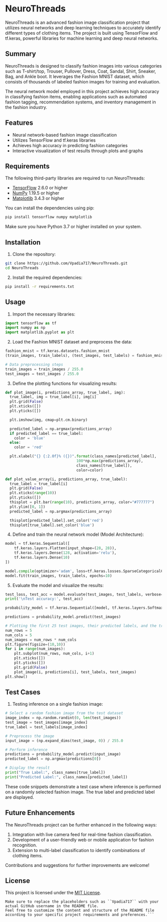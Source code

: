 # NeuroThreads

NeuroThreads is an advanced fashion image classification project that utilizes neural networks and deep learning techniques to accurately identify different types of clothing items. The project is built using TensorFlow and tf.keras, powerful libraries for machine learning and deep neural networks.

## Summary

NeuroThreads is designed to classify fashion images into various categories such as T-shirt/top, Trouser, Pullover, Dress, Coat, Sandal, Shirt, Sneaker, Bag, and Ankle boot. It leverages the Fashion MNIST dataset, which consists of thousands of labeled fashion images for training and evaluation.

The neural network model employed in this project achieves high accuracy in classifying fashion items, enabling applications such as automated fashion tagging, recommendation systems, and inventory management in the fashion industry.

## Features

- Neural network-based fashion image classification
- Utilizes TensorFlow and tf.keras libraries
- Achieves high accuracy in predicting fashion categories
- Interactive visualization of test results through plots and graphs

## Requirements

The following third-party libraries are required to run NeuroThreads:

- [TensorFlow](https://www.tensorflow.org/) 2.6.0 or higher
- [NumPy](https://numpy.org/) 1.19.5 or higher
- [Matplotlib](https://matplotlib.org/) 3.4.3 or higher

You can install the dependencies using pip:

```bash
pip install tensorflow numpy matplotlib
```

Make sure you have Python 3.7 or higher installed on your system.

## Installation

1. Clone the repository:

```bash
git clone https://github.com/Vpadia717/NeuroThreads.git
cd NeuroThreads
```

2. Install the required dependencies:

```bash
pip install -r requirements.txt
```

## Usage

1. Import the necessary libraries:

```python
import tensorflow as tf
import numpy as np
import matplotlib.pyplot as plt
```

2. Load the Fashion MNIST dataset and preprocess the data:

```python
fashion_mnist = tf.keras.datasets.fashion_mnist
(train_images, train_labels), (test_images, test_labels) = fashion_mnist.load_data()

# Data preprocessing steps
train_images = train_images / 255.0
test_images = test_images / 255.0
```

3. Define the plotting functions for visualizing results:

```python
def plot_image(i, predictions_array, true_label, img):
  true_label, img = true_label[i], img[i]
  plt.grid(False)
  plt.xticks([])
  plt.yticks([])

  plt.imshow(img, cmap=plt.cm.binary)

  predicted_label = np.argmax(predictions_array)
  if predicted_label == true_label:
    color = 'blue'
  else:
    color = 'red'

  plt.xlabel("{} {:2.0f}% ({})".format(class_names[predicted_label],
                                100*np.max(predictions_array),
                                class_names[true_label]),
                                color=color)

def plot_value_array(i, predictions_array, true_label):
  true_label = true_label[i]
  plt.grid(False)
  plt.xticks(range(10))
  plt.yticks([])
  thisplot = plt.bar(range(10), predictions_array, color="#777777")
  plt.ylim([0, 1])
  predicted_label = np.argmax(predictions_array)

  thisplot[predicted_label].set_color('red')
  thisplot[true_label].set_color('blue')
```

4. Define and train the neural network model (Model Architecture):

```python
model = tf.keras.Sequential([
    tf.keras.layers.Flatten(input_shape=(28, 28)),
    tf.keras.layers.Dense(128, activation='relu'),
    tf.keras.layers.Dense(10)
])

model.compile(optimizer='adam', loss=tf.keras.losses.SparseCategoricalCrossentropy(from_logits=True), metrics=['accuracy'])
model.fit(train_images, train_labels, epochs=10)
```

5. Evaluate the model and visualize the results:

```python
test_loss, test_acc = model.evaluate(test_images, test_labels, verbose=2)
print('\nTest accuracy:', test_acc)

probability_model = tf.keras.Sequential([model, tf.keras.layers.Softmax()])

predictions = probability_model.predict(test_images)

# Plotting the first 25 test images, their predicted labels, and the true labels
num_rows = 5
num_cols = 5
num_images = num_rows * num_cols
plt.figure(figsize=(10,10))
for i in range(num_images):
    plt.subplot(num_rows, num_cols, i+1)
    plt.xticks([])
    plt.yticks([])
    plt.grid(False)
    plot_image(i, predictions[i], test_labels, test_images)
plt.show()
```

## Test Cases

1. Testing inference on a single fashion image:

```python
# Select a random fashion image from the test dataset
image_index = np.random.randint(0, len(test_images))
test_image = test_images[image_index]
true_label = test_labels[image_index]

# Preprocess the image
input_image = (np.expand_dims(test_image, 0)) / 255.0

# Perform inference
predictions = probability_model.predict(input_image)
predicted_label = np.argmax(predictions[0])

# Display the result
print("True Label:", class_names[true_label])
print("Predicted Label:", class_names[predicted_label])
```

These code snippets demonstrate a test case where inference is performed on a randomly selected fashion image. The true label and predicted label are displayed.

## Future Enhancements

The NeuroThreads project can be further enhanced in the following ways:

1. Integration with live camera feed for real-time fashion classification.
2. Development of a user-friendly web or mobile application for fashion recognition.
3. Extension to multi-label classification to identify combinations of clothing items.

Contributions and suggestions for further improvements are welcome!

## License

This project is licensed under the [MIT License](LICENSE).

````
Make sure to replace the placeholders such as ``Vpadia717`` with your actual GitHub username in the README file.
Feel free to customize the content and structure of the README file according to your specific project requirements and preferences.```
````
